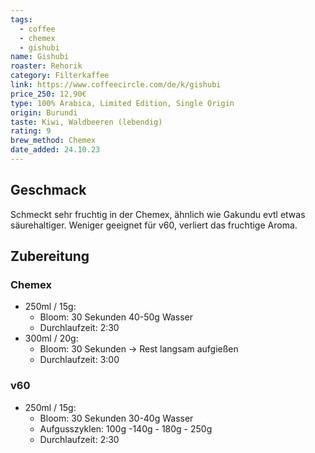 ```yaml
---
tags:
  - coffee
  - chemex
  - gishubi
name: Gishubi
roaster: Rehorik
category: Filterkaffee
link: https://www.coffeecircle.com/de/k/gishubi
price_250: 12,90€
type: 100% Arabica, Limited Edition, Single Origin
origin: Burundi
taste: Kiwi, Waldbeeren (lebendig)
rating: 9
brew_method: Chemex
date_added: 24.10.23
---
```


## Geschmack

Schmeckt sehr fruchtig in der Chemex, ähnlich wie Gakundu evtl etwas säurehaltiger.
Weniger geeignet für v60, verliert das fruchtige Aroma.

## Zubereitung

### Chemex 
* 250ml / 15g: 
	* Bloom: 30 Sekunden 40-50g Wasser
	* Durchlaufzeit: 2:30
*  300ml / 20g: 
	* Bloom: 30 Sekunden -> Rest langsam aufgießen 
	* Durchlaufzeit: 3:00

### v60
* 250ml / 15g: 
	* Bloom: 30 Sekunden 30-40g Wasser
	* Aufgusszyklen: 100g -140g - 180g - 250g
	* Durchlaufzeit: 2:30